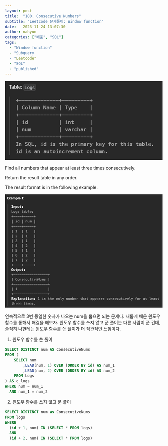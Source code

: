 ```yaml
---
layout: post
title:  "180. Consecutive Numbers"
subtitle: "Leetcode 문제풀이: Window function"
date:   2023-11-24 13:07:30
author: nahyun
categories: ["배움", "SQL"]
tags:
  - "Window function"
  - "Subquery
  - "Leetcode"
  - "SQL"
  - "published"
---
```



![Image Alt photo_exhibition](/assets/img/231124/leetcode_15.png)

Find all numbers that appear at least three times consecutively.

Return the result table in any order.

The result format is in the following example.

![Image Alt photo_exhibition](/assets/img/231124/leetcode_16.png)

연속적으로 3번 동일한 숫자가 나오는 num을 뽑으면 되는 문제다. 새롭게 배운 윈도우 함수를 통해서 해결을 해보자. 윈도우 함수를 쓰지 않고 푼 풀이는 다른 사람이 푼 건데, 솔직히 나한테는 윈도우 함수를 쓴 풀이가 더 직관적인 느낌이다.  


1. 윈도우 함수를 쓴 풀이
```sql
SELECT DISTINCT num AS ConsecutiveNums 
FROM (
    SELECT num
        ,LEAD(num, 1) OVER (ORDER BY id) AS num_1
        ,LEAD(num, 2) OVER (ORDER BY id) AS num_2
    FROM Logs
) AS c_logs
WHERE num = num_1 
  AND num_1 = num_2
  ```


2. 윈도우 함수를 쓰지 않고 푼 풀이
```sql
SELECT DISTINCT num as ConsecutiveNums
FROM logs
WHERE 
  (id + 1, num) IN (SELECT * FROM logs) 
  AND 
  (id + 2, num) IN (SELECT * FROM logs)
```